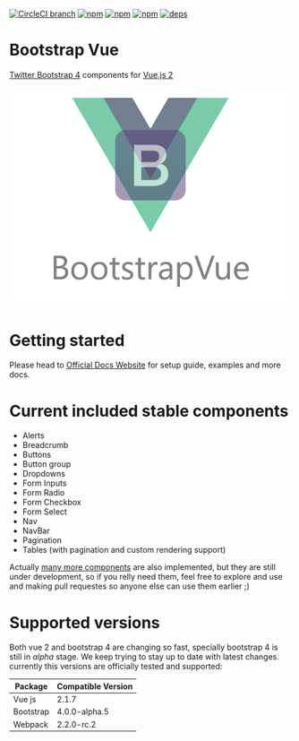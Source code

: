 [![CircleCI branch](https://img.shields.io/circleci/project/github/bootstrap-vue/bootstrap-vue/master.svg?style=flat-square)]()
[![npm](https://img.shields.io/npm/dt/bootstrap-vue.svg?style=flat-square)]()
[![npm](https://img.shields.io/npm/v/bootstrap-vue.svg?style=flat-square)]()
[![npm](https://img.shields.io/npm/l/bootstrap-vue.svg?style=flat-square)]()
[![deps](https://img.shields.io/david/dev/bootstrap-vue/bootstrap-vue.svg)]()

# Bootstrap Vue
[Twitter Bootstrap 4](https://v4-alpha.getbootstrap.com/) components for [Vue.js 2](https://vuejs.org/)

<p align="center"><img src="https://github.com/bootstrap-vue/bootstrap-vue/raw/master/banner.png"></p>

# Getting started
Please head to [Official Docs Website](https://bootstrap-vue.github.io) for setup guide, examples and more docs.

# Current included stable components

- Alerts
- Breadcrumb
- Buttons
- Button group
- Dropdowns
- Form Inputs
- Form Radio
- Form Checkbox
- Form Select
- Nav
- NavBar
- Pagination
- Tables (with pagination and custom rendering support)

Actually [many more components](https://github.com/bootstrap-vue/bootstrap-vue/tree/master/components) are also implemented, but they are still under development, so if you relly need them, feel free to explore and use and making pull requestes so anyone else can use them earlier ;)

# Supported versions
Both vue 2 and bootstrap 4 are changing so fast, specially bootstrap 4 is still in *alpha* stage. We keep trying to stay up to date with latest changes. currently this versions are officially tested and supported:

Package   | Compatible Version
----------|---------------------
Vue js        | 2.1.7
Bootstrap | 4.0.0-alpha.5
Webpack   | 2.2.0-rc.2

